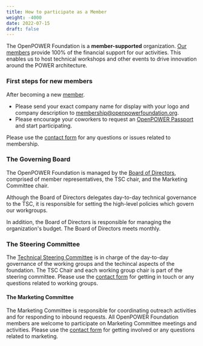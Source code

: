 ```yaml
---
title: How to participate as a Member
weight: -4000
date: 2022-07-15
draft: false
---
```


The OpenPOWER Foundation is a **member-supported** organization.
[Our members](/members/) provide 100% of the financial support for our activities.
This enables us to host technical workshops and other events to drive innovation around the POWER architecture.

### First steps for new members

After becoming a new [member](/members/).

- Please send your exact company name for display with your logo and company description to [membership@openpowerfoundation.org](mailto:membershipo@openpowerfoundation.org).
- Please encourage your coworkers to request an [OpenPOWER Passport](/passport/) and start participating.

Please use the [contact form](/contact/) for any questions or issues related to membership.

### The Governing Board

The OpenPOWER Foundation is managed by the [Board of Directors](/boardofdirectors/),
comprised of member representatives, the TSC chair, and the Marketing Committee chair.

Although the Board of Directors delegates day-to-day technical governance to the TSC,
it is responsible for setting the high-level policies which govern our workgroups.

In addition, the Board of Directors is responsible for managing the organization's budget. The Board of Directors meets monthly.

### The Steering Committee

The [Technical Steering Committee](/steeringcommittee/) is in charge of the day-to-day governance
of the working groups and the techincal aspects of the foundation.
The TSC Chair and each working group chair is part of the steering committee.
Please use the [contact form](/contact/) for getting in touch or any questions related to working groups.


#### The Marketing Committee

The Marketing Committee is responsible for coordinating outreach activities and for responding to inbound requests.
All OpenPOWER Foundation members are welcome to participate on Marketing Committee meetings and activities.
Please use the [contact form](/contact/) for getting involved or any questions related to marketing.
